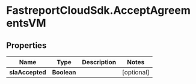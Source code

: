 # FastreportCloudSdk.AcceptAgreementsVM

## Properties

Name | Type | Description | Notes
------------ | ------------- | ------------- | -------------
**slaAccepted** | **Boolean** |  | [optional] 


